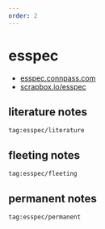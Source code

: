 ```yaml
---
order: 2
---
```


# esspec

- [esspec.connpass.com](https://esspec.connpass.com/)
- [scrapbox.io/esspec](https://scrapbox.io/esspec/)


## literature notes

```query
tag:esspec/literature
```

## fleeting notes

```query
tag:esspec/fleeting
```

## permanent notes
```query
tag:esspec/permanent
```
